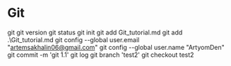 # Git
git 
git version
git status
git init
git add Git_tutorial.md
git add .\Git_tutorial.md 
git config --global user.email "artemsakhalin06@gmail.com"
git config --global user.name "ArtyomDen"
git commit -m 'git 1.1'
git log
git branch 'test2'
git checkout test2